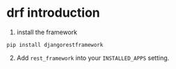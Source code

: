 # drf introduction

1. install the framework
```
pip install djangorestframework
```
2. Add `rest_framework` into your `INSTALLED_APPS` setting.
